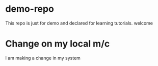 # demo-repo
This repo is just for demo and declared for learning tutorials.
welcome

# Change on my local m/c
I am making a change in my system